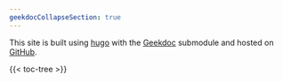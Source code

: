```yaml
---
geekdocCollapseSection: true
---
```


This site is built using [hugo](https://gohugo.io/) with the [Geekdoc](https://geekdocs.de) submodule
and hosted on [GitHub](https://github.com/).

{{< toc-tree >}}
